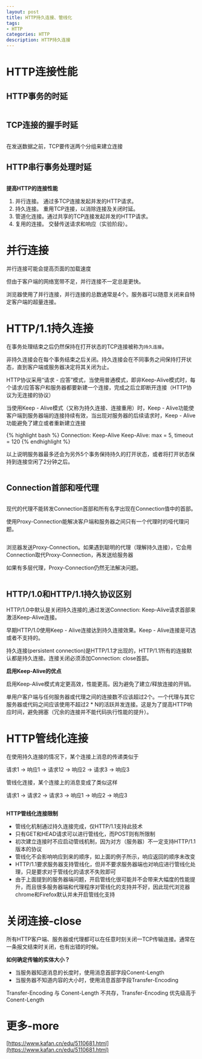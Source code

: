 ```yaml
---
layout: post
title: HTTP持久连接、管线化
tags:
- HTTP
categories: HTTP
description: HTTP持久连接
---
```


# HTTP连接性能

## HTTP事务的时延

<div class="rd">
    <img src="/assets/images/2017/10-11-12/10-28-9.png" alt="">
</div>

## TCP连接的握手时延

<div class="rd">
    <img src="/assets/images/2017/10-11-12/10-28-10.png" alt="">
</div>

在发送数据之前，TCP要传送两个分组来建立连接

## HTTP串行事务处理时延

<div class="rd">
    <img src="/assets/images/2017/10-11-12/10-28-11.png" alt="">
</div>

**提高HTTP的连接性能**

1. 并行连接。 通过多TCP连接发起并发的HTTP请求。  
2. 持久连接。 重用TCP连接，以消除连接及关闭时延。  
3. 管道化连接。通过共享的TCP连接发起并发的HTTP请求。  
4. 复用的连接。 交替传送请求和响应（实验阶段）。  

# 并行连接

并行连接可能会提高页面的加载速度

但由于客户端的网络宽带不足，并行连接不一定总是更快。

浏览器使用了并行连接，并行连接的总数通常是4个。服务器可以随意关闭来自特定客户端的超量连接。

# HTTP/1.1持久连接

在事务处理结束之后仍然保持在打开状态的TCP连接被称为`持久连接`。

非持久连接会在每个事务结束之后关闭。持久连接会在不同事务之间保持打开状态，直到客户端或服务器决定将其关闭为止。

HTTP协议采用“请求 - 应答”模式，当使用普通模式，即非Keep-Alive模式时，每个请求/应答客户和服务器都要新建一个连接，完成之后立即断开连接（HTTP协议为无连接的协议）

当使用Keep - Alive模式（又称为持久连接、连接重用）时，Keep - Alive功能使客户端到服务器端的连接持续有效，当出现对服务器的后续请求时，Keep - Alive功能避免了建立或者重新建立连接

{% highlight bash %}
Connection: Keep-Alive
Keep-Alive: max = 5, timeout = 120
{% endhighlight %}

以上说明服务器最多还会为另外5个事务保持持久的打开状态，或者将打开状态保持到连接空闲了2分钟之后。

<div class="rd">
    <img src="/assets/images/2017/10-11-12/10-28-12.png" alt="">
</div>

## Connection首部和哑代理

<div class="rd">
    <img src="/assets/images/2017/10-11-12/10-28-13.png" alt="">
</div>

<div class="rd">
    <img src="/assets/images/2017/10-11-12/10-28-14.png" alt="">
</div>

现代的代理不能转发Connection首部和所有名字出现在Connection值中的首部。

使用Proxy-Connection能解决客户端和服务器之间只有一个代理时的哑代理问题。

<div class="rd">
    <img src="/assets/images/2017/10-11-12/10-28-15.png" alt="">
</div>

浏览器发送Proxy-Connection。如果遇到聪明的代理（理解持久连接），它会用Connection取代Proxy-Connection，再发送给服务器

如果有多层代理，Proxy-Connection仍然无法解决问题。

<div class="rd">
    <img src="/assets/images/2017/10-11-12/10-28-16.png" alt="">
</div>

## HTTP/1.0和HTTP/1.1持久协议区别

HTTP/1.0中默认是关闭持久连接的,通过发送Connection: Keep-Alive请求首部来激活Keep-Alive连接。

早期HTTP/1.0使用Keep - Alive连接达到持久连接效果。Keep - Alive连接是可选或者不支持的。

持久连接(persistent connection)是HTTP/1.1才出现的，HTTP/1.1所有的连接默认都是持久连接。连接关闭必须添加Connection: close首部。

**启用Keep-Alive的优点**

启用Keep-Alive模式肯定更高效，性能更高。因为避免了建立/释放连接的开销。

单用户客户端与任何服务器或代理之间的连接数不应该超过2个。一个代理与其它服务器或代码之间应该使用不超过2 * N的活跃并发连接。这是为了提高HTTP响应时间，避免拥塞（冗余的连接并不能代码执行性能的提升）。

# HTTP管线化连接

在使用持久连接的情况下，某个连接上消息的传递类似于

请求1 -> 响应1 -> 请求12 -> 响应2 -> 请求3 -> 响应3

管线化连接，某个连接上的消息变成了类似这样

请求1 -> 请求2 -> 请求3 -> 响应1  -> 响应2 -> 响应3

<div class="rd">
    <img src="/assets/images/2017/10-11-12/10-28-17.png" alt="">
</div>

**HTTP管线化连接限制**

- 管线化机制通过持久连接完成，仅HTTP/1.1支持此技术  
- 只有GET和HEAD请求可以进行管线化，而POST则有所限制  
- 初次建立连接时不应启动管线机制，因为对方（服务器）不一定支持HTTP/1.1版本的协议  
- 管线化不会影响响应到来的顺序，如上面的例子所示，响应返回的顺序未改变  
- HTTP/1.1要求服务器支持管线化，但并不要求服务器端也对响应进行管线化处理，只是要求对于管线化的请求不失败即可  
- 由于上面提到的服务器端问题，开启管线化很可能并不会带来大幅度的性能提升，而且很多服务器端和代理程序对管线化的支持并不好，因此现代浏览器chrome和Firefox默认并未开启管线化支持  

# 关闭连接-close

所有HTTP客户端、服务器或代理都可以在任意时刻关闭一TCP传输连接。通常在一条报文结束时关闭，也有出错的时候。

**如何确定传输的实体大小？**

- 当服务器知道消息的长度时，使用消息首部字段Conent-Length  
- 当服务器不知道内容的大小时，使用消息首部字段Transfer-Encoding  

Transfer-Encoding 与 Conent-Length 不共存，Transfer-Encoding 优先级高于 Conent-Length

# 更多-more

[https://www.kafan.cn/edu/5110681.html](https://www.kafan.cn/edu/5110681.html)

